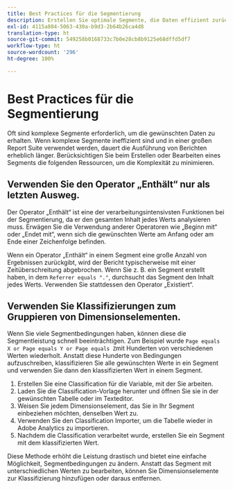 ```yaml
---
title: Best Practices für die Segmentierung
description: Erstellen Sie optimale Segmente, die Daten effizient zurückgeben.
exl-id: 4115a804-5063-430a-b9d3-2b64b26ca4d8
translation-type: ht
source-git-commit: 549258b0168733c7b0e28cb8b9125e68dffd5df7
workflow-type: ht
source-wordcount: '296'
ht-degree: 100%

---
```


# Best Practices für die Segmentierung

Oft sind komplexe Segmente erforderlich, um die gewünschten Daten zu erhalten. Wenn komplexe Segmente ineffizient sind und in einer großen Report Suite verwendet werden, dauert die Ausführung von Berichten erheblich länger. Berücksichtigen Sie beim Erstellen oder Bearbeiten eines Segments die folgenden Ressourcen, um die Komplexität zu minimieren.

## Verwenden Sie den Operator „Enthält“ nur als letzten Ausweg.

Der Operator „Enthält“ ist eine der verarbeitungsintensivsten Funktionen bei der Segmentierung, da er den gesamten Inhalt jedes Werts analysieren muss. Erwägen Sie die Verwendung anderer Operatoren wie „Beginn mit“ oder „Endet mit“, wenn sich die gewünschten Werte am Anfang oder am Ende einer Zeichenfolge befinden.

Wenn ein Operator „Enthält“ in einem Segment eine große Anzahl von Ergebnissen zurückgibt, wird der Bericht typischerweise mit einer Zeitüberschreitung abgebrochen. Wenn Sie z. B. ein Segment erstellt haben, in dem `Referrer equals "."`, durchsucht das Segment den Inhalt jedes Werts. Verwenden Sie stattdessen den Operator „Existiert“.

## Verwenden Sie Klassifizierungen zum Gruppieren von Dimensionselementen.

Wenn Sie viele Segmentbedingungen haben, können diese die Segmentleistung schnell beeinträchtigen. Zum Beispiel wurde `Page equals X or Page equals Y or Page equals Z`mit Hunderten von verschiedenen Werten wiederholt. Anstatt diese Hunderte von Bedingungen aufzuschreiben, klassifizieren Sie alle gewünschten Werte in ein Segment und verwenden Sie dann den klassifizierten Wert in einem Segment.

1. Erstellen Sie eine Classification für die Variable, mit der Sie arbeiten.
2. Laden Sie die Classification-Vorlage herunter und öffnen Sie sie in der gewünschten Tabelle oder im Texteditor.
3. Weisen Sie jedem Dimensionselement, das Sie in Ihr Segment einbeziehen möchten, denselben Wert zu.
4. Verwenden Sie den Classification Importer, um die Tabelle wieder in Adobe Analytics zu importieren.
5. Nachdem die Classification verarbeitet wurde, erstellen Sie ein Segment mit dem klassifizierten Wert.

Diese Methode erhöht die Leistung drastisch und bietet eine einfache Möglichkeit, Segmentbedingungen zu ändern. Anstatt das Segment mit unterschiedlichen Werten zu bearbeiten, können Sie Dimensionselemente zur Klassifizierung hinzufügen oder daraus entfernen.
